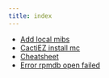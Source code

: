 ```yaml
---
title: index
---
```

* [Add local mibs](Add_local_mibs.md)
* [CactiEZ install mc](CactiEZ_install_mc.md)
* [Cheatsheet](Cheatsheet.md)
* [Error rpmdb open failed](Error_rpmdb_open_failed.md)
